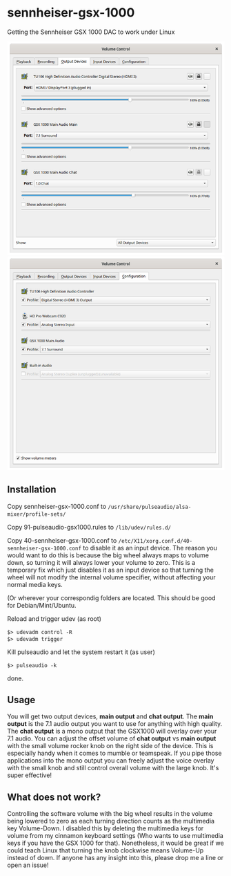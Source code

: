 # sennheiser-gsx-1000
Getting the Sennheiser GSX 1000 DAC to work under Linux

![pavucontrol one](https://raw.githubusercontent.com/evilphish/sennheiser-gsx-1000/master/images/pavucontrol.png)
![pavucontrol two](https://raw.githubusercontent.com/evilphish/sennheiser-gsx-1000/master/images/pavucontrol2.png)

## Installation
Copy sennheiser-gsx-1000.conf to `/usr/share/pulseaudio/alsa-mixer/profile-sets/`

Copy 91-pulseaudio-gsx1000.rules to `/lib/udev/rules.d/`

Copy 40-sennheiser-gsx-1000.conf to `/etc/X11/xorg.conf.d/40-sennheiser-gsx-1000.conf` to disable it as an input device. The reason you would want to do this is because the big wheel always maps to volume down, so turning it will always lower your volume to zero. This is a temporary fix which just disables it as an input device so that turning the wheel will not modify the internal volume specifier, without affecting your normal media keys.

(Or wherever your correspondig folders are located. This should be good for Debian/Mint/Ubuntu.

Reload and trigger udev (as root)
```
$> udevadm control -R
$> udevadm trigger
```

Kill pulseaudio and let the system restart it (as user)
```
$> pulseaudio -k
```
done.

## Usage

You will get two output devices, **main output** and **chat output**. The **main output** is the 7.1 audio output you want to use for anything with high quality. The **chat output** is a mono output that the GSX1000 will overlay over your 7.1 audio. You can adjust the offset volume of **chat output** vs **main output** with the small volume rocker knob on the right side of the device. This is especially handy when it comes to mumble or teamspeak. If you pipe those applications into the mono output you can freely adjust the voice overlay with the small knob and still control overall volume with the large knob. It's super effective!

## What does not work?
Controlling the software volume with the big wheel results in the volume being lowered to zero as each turning direction counts as the multimedia key Volume-Down. I disabled this by deleting the multimedia keys for volume from my cinnamon keyboard settings (Who wants to use multimedia keys if you have the GSX 1000 for that). Nonetheless, it would be great if we could teach Linux that turning the knob clockwise means Volume-Up instead of down. If anyone has any insight into this, please drop me a line or open an issue!
